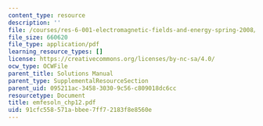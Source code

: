 ```yaml
---
content_type: resource
description: ''
file: /courses/res-6-001-electromagnetic-fields-and-energy-spring-2008/91cfc558571abbee7ff72183f8e8560e_emfesoln_chp12.pdf
file_size: 660620
file_type: application/pdf
learning_resource_types: []
license: https://creativecommons.org/licenses/by-nc-sa/4.0/
ocw_type: OCWFile
parent_title: Solutions Manual
parent_type: SupplementalResourceSection
parent_uid: 095211ac-3458-3030-9c56-c809018dc6cc
resourcetype: Document
title: emfesoln_chp12.pdf
uid: 91cfc558-571a-bbee-7ff7-2183f8e8560e
---
```

